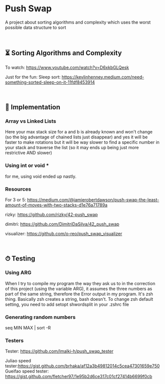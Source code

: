 # Push Swap
A project about sorting algorithms and complexity which uses the worst possible data structure to sort

<br/>

## ⏳ Sorting Algorithms and Complexity
To watch: https://www.youtube.com/watch?v=D6xkbGLQesk

Just for the fun:
Sleep sort: https://kevlinhenney.medium.com/need-something-sorted-sleep-on-it-11fdf8453914

<br/>

## 🥞 Implementation
### Array vs Linked Lists
Here your max stack size for a and b is already known and won't change (so the big advantage of chained lists just disappear) and yes it will be faster to make rotations but it will be way slower to find a specific number in your stack and traverse the list (so it may ends up being just more restrictive AND slower)

### Using int or void \*
for me, using void ended up nastly. 

### Resources
For 3 or 5: https://medium.com/@jamierobertdawson/push-swap-the-least-amount-of-moves-with-two-stacks-d1e76a71789a

rizky: https://github.com/rizky/42-push_swap

dimitri: https://github.com/DimitriDaSilva/42_push_swap

visualizer: https://github.com/o-reo/push_swap_visualizer

<br/>

## ⏱ Testing
### Using ARG
When I try to compile my program the way they ask us to in the correction of this project (using the variable ARG), it assumes the three numbers as part of the same string, therefore the Error output in my program.
It's zsh thing. Basically zsh creates a string, bash doesn't. To change zsh default setting, you need to add setopt shwordsplit in your .zshrc file

### Generating random numbers
seq MIN MAX | sort -R

### Testers
Tester: https://github.com/lmalki-h/push_swap_tester

Juliao speed tester:https://gist.github.com/brhaka/af12a3b49812014c5cea47301659e750
Gueifao speed tester: https://gist.github.com/fletcher97/1e95b2d6ce317c01cf27414b6699f0cb
